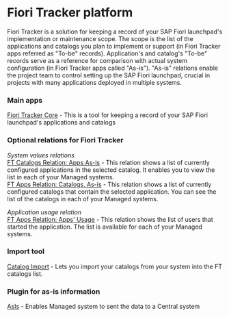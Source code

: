 # Fiori Tracker platform

Fiori Tracker is a solution for keeping a record of your SAP Fiori launchpad's implementation or maintenance scope. The scope is the list of the applications and catalogs you plan to implement or support (in Fiori Tracker apps referred as "To-be" records). Application's and catalog's "To-be" records serve as a reference for comparison with actual system configuration (in Fiori Tracker apps called "As-is"). "As-is" relations enable the project team to control setting up the SAP Fiori launchpad, crucial in projects with many applications deployed in multiple systems.

### Main apps
[Fiori Tracker Core](ft-core.md) - This is a tool for keeping a record of your SAP Fiori launchpad's applications and catalogs

### Optional relations for Fiori Tracker
*System values relations*<br>
[FT Catalogs Relation: Apps As-is](/ft-cats-rel-apps-asis.md) - This relation shows a list of currently configured applications in the selected catalog. It enables you to view the list in each of your Managed systems.<br>
[FT Apps Relation: Catalogs, As-is](ft-apps-rel-catalogs-asis.md) - This relation shows a list of currently configured catalogs that contain the selected application. You can see the list of the catalogs in each of your Managed systems.

*Application usage relation*<br>
[FT Apps Relation: Apps' Usage](ft-apps-rel-appsusage.md) - This relation shows the list of users that started the application. The list is available for each of your Managed systems.

### Import tool
[Catalog Import](ci.md) - Lets you import your catalogs from your system into the FT catalogs list.

### Plugin for as-is information
[AsIs](asis.md) - Enables Managed system to sent the data to a Central system

